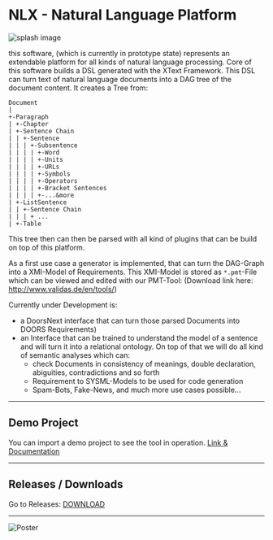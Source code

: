 # NLX - Natural Language Platform
![splash image](https://raw.githubusercontent.com/validas/NLX/master/img/splash.jpg "splash image")

this software, (which is currently in prototype state) represents an extendable platform for all kinds of natural language processing. Core of this software builds a DSL generated with the XText Framework. This DSL can turn text of natural language documents into a DAG tree of the document content. It creates a Tree from:

```
Document
|
+-Paragraph
| +-Chapter
| +-Sentence Chain
| | +-Sentence
| | | +-Subsentence
| | | | +-Word
| | | | +-Units
| | | | +-URLs
| | | | +-Symbols
| | | | +-Operators
| | | | +-Bracket Sentences
| | | | +-...&more
| +-ListSentence
| | +-Sentence Chain
| | | + ...
| +-Table
```

This tree then can then be parsed with all kind of plugins that can be build on top of this platform.

As a first use case a generator is implemented, that can turn the DAG-Graph into a XMI-Model of Requirements. This XMI-Model is stored as `*.pmt`-File which can be viewed and edited with our PMT-Tool:  (Download link here: http://www.validas.de/en/tools/)

Currently under Development is: 
* a DoorsNext interface that can turn those parsed Documents into DOORS Requirements)
* an Interface that can be trained to understand the model of a sentence and will turn it into a relational ontology. On top of that we will do all kind of semantic analyses which can:
  * check Documents in consistency of meanings, double declaration, abiguities, contradictions and so forth
  * Requirement to SYSML-Models to be used for code generation
  * Spam-Bots, Fake-News, and much more use cases possible...
---
## Demo Project
You can import a demo project to see the tool in operation. [Link & Documentation](https://github.com/validas/NLX/tree/master/resources/demo.project)

---
## Releases / Downloads

Go to Releases: [DOWNLOAD](https://github.com/validas/NLX/releases)

---
![Poster](https://raw.githubusercontent.com/validas/NLX/master/img/Preview.jpg)
